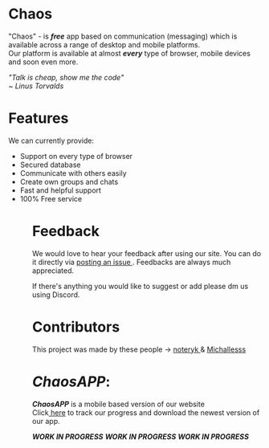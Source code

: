 # Chaos
"Chaos" - is ***free*** app based on communication (messaging) which is available across a range of desktop and mobile platforms.<br>
Our platform is available at almost ***every*** type of browser, mobile devices and soon even more.<br>

*"Talk is cheap, show me the code"<br>
~ Linus Torvalds*


# Features
We can currently provide:

<ul>

<li> Support on every type of browser </li>
<li> Secured database </li>
<li> Communicate with others easily </li>
<li> Create own groups and chats </li>
<li> Fast and helpful support </li>
<li> 100% Free service </li>

<ul>


# Feedback
We would love to hear your feedback after using our site. You can do it directly via <a href="https://github.com/noteryk/Chaos/issues"> posting an issue </a>.
Feedbacks are always much appreciated.

If there's anything you would like to suggest or add please dm us using Discord.

# Contributors
This project was made by these people -> <a href="https://github.com/noteryk"> noteryk </a> & <a href="https://github.com/Michallesss"> Michallesss </a>

# ***ChaosAPP***:
***ChaosAPP*** is a mobile based version of our website<br>
Click<a href=""> here</a> to track our progress and download the newest version of our app.

***WORK IN PROGRESS***
***WORK IN PROGRESS***
***WORK IN PROGRESS***
